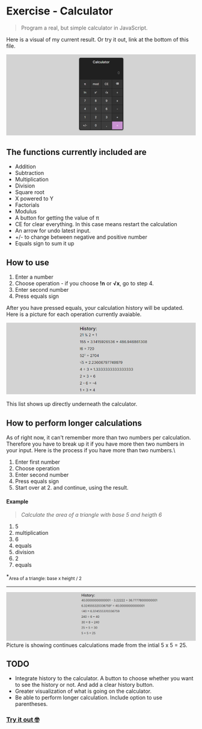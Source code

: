 # Exercise - Calculator

> Program a real, but simple calculator in JavaScript.

Here is a visual of my current result. Or try it out, link at the bottom of this file.

![Calculator](/img/calculator.png)

 ## The functions currently included are
 - Addition
 - Subtraction
 - Multiplication
 - Division
 - Square root
 - X powered to Y
 - Factorials
 - Modulus
 - A button for getting the value of π
 - CE for clear everything. In this case means restart the calculation
 - An arrow for undo latest input.
 - +/- to change between negative and positive number
 - Equals sign to sum it up


## How to use
1. Enter a number
2. Choose operation - if you choose **!n** or **√x**, go to step 4.
3. Enter second number
4. Press equals sign  

After you have pressed equals, your calculation history will be updated. Here is a picture for each operation currently avaiable. 

![History](/img/history-demo.png)

This list shows up directly underneath the calculator.

## How to perform longer calculations
As of right now, it can't remember more than two numbers per calculation. Therefore you have to break up it if you have more then two numbers in your input. 
Here is the process if you have more than two numbers.\
1. Enter first number
2. Choose operation
3. Enter second number
4. Press equals sign
5. Start over at 2. and continue, using the result.


#### Example
> *Calculate the area of a triangle with base 5 and heigth 6*
1. 5
2. multiplication
3. 6
4. equals
5. division
6. 2
7. equals

*<sub>Area of a triangle: base x height / 2</sub>

___

![Picture](/img/last_result.png)
Picture is showing continues calculations made from the intial 5 x 5 = 25.

## TODO
- Integrate history to the calculator. A button to choose whether you want to see the history or not. And add a clear history button.
- Greater visualization of what is going on the calculator.
- Be able to perform longer calculation. Include option to use parentheses.

### [Try it out 🤓](https://sockulags.github.io/Lexicon_JS_Calculator/)
